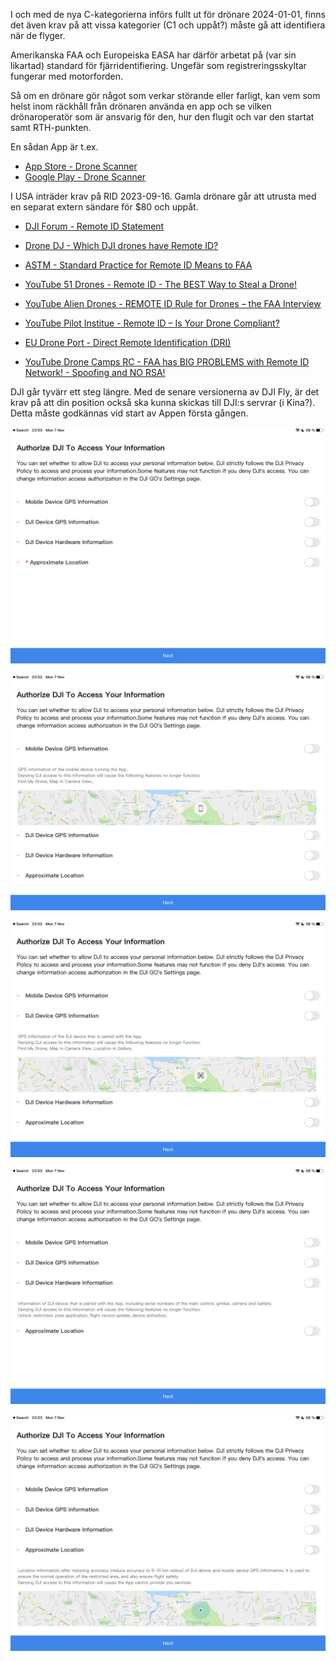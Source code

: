 I och med de nya C-kategorierna införs fullt ut för drönare 2024-01-01, finns det även krav på att vissa kategorier (C1 och uppåt?) måste gå att identifiera när de flyger.

Amerikanska FAA och Europeiska EASA har därför arbetat på (var sin likartad) standard för fjärridentifiering. Ungefär som registreringsskyltar fungerar med motorforden.

Så om en drönare gör något som verkar störande eller farligt, kan vem som helst inom räckhåll från drönaren använda en app och se vilken drönaroperatör som är ansvarig för den, hur den flugit och var den startat samt RTH-punkten.

En sådan App är t.ex.

* [App Store - Drone Scanner](https://apps.apple.com/bo/app/drone-scanner/id1644548782)
* [Google Play - Drone Scanner](https://play.google.com/store/apps/details?id=cz.dronetag.dronescanner&hl=es_419&gl=US)

I USA inträder krav på RID 2023-09-16. Gamla drönare går att utrusta med en separat extern sändare för $80 och uppåt.

* [DJI Forum - Remote ID Statement](https://forum.dji.com/thread-293343-1-1.html)

* [Drone DJ - Which DJI drones have Remote ID?](https://dronedj.com/2023/06/12/list-dji-drone-remote-id/)

* [ASTM - Standard Practice for Remote ID Means to FAA](https://www.astm.org/f3586-22.html)

* [YouTube 51 Drones - Remote ID - The BEST Way to Steal a Drone!](https://www.youtube.com/watch?v=vXWtc9moQYg)

* [YouTube Alien Drones - REMOTE ID Rule for Drones – the FAA Interview](https://www.youtube.com/watch?v=1Dc3IAMV2uE)

* [YouTube Pilot Institue - Remote ID – Is Your Drone Compliant?](https://www.youtube.com/watch?v=Asnv9X70Ybs) 

* [EU Drone Port - Direct Remote Identification (DRI)](https://eudroneport.com/blog/dri-systems/)

* [YouTube Drone Camps RC - FAA has BIG PROBLEMS with Remote ID Network! - Spoofing and NO RSA!](https://www.youtube.com/watch?v=wsTPQnD4O6M)

DJI går tyvärr ett steg längre. Med de senare versionerna av DJI Fly, är det krav på att din position också ska kunna skickas till DJI:s servrar (i Kina?). Detta måste godkännas vid start av Appen första gången.

![](./images/Access_to_info_00.jpg)

![](./images/Access_to_info_01.jpg)

![](./images/Access_to_info_02.jpg)

![](./images/Access_to_info_03.jpg)

![](./images/Access_to_info_04.jpg)
